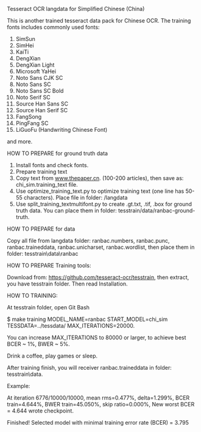 Tesseract OCR langdata for Simplified Chinese (China)

This is another trained tesseract data pack for Chinese OCR.
The training fonts includes commonly used fonts:

1. SimSun 
2. SimHei 
3. KaiTi 
4. DengXian 
5. DengXian Light 
6. Microsoft YaHei 
7. Noto Sans CJK SC
8. Noto Sans SC
9. Noto Sans SC Bold 
10. Noto Serif SC
11. Source Han Sans SC
12. Source Han Serif SC
13. FangSong
14. PingFang SC
15. LiGuoFu (Handwriting Chinese Font)

and more.

HOW TO PREPARE for ground truth data
1. Install fonts and check fonts.
2. Prepare training text
3. Copy text from www.thepaper.cn. (100-200 articles), then save as: chi_sim.training_text file.
4. Use optimize_training_text.py to optimize training text (one line has 50-55 characters). Place file in folder: /langdata
5. Use split_training_textmultifont.py to create .gt.txt, .tif, .box for ground truth data. You can place them in folder: tesstrain/data/ranbac-ground-truth.

HOW TO PREPARE for data

Copy all file from langdata folder: ranbac.numbers, ranbac.punc, ranbac.traineddata, ranbac.unicharset, ranbac.wordlist, then place them in folder: tesstrain\data\ranbac

HOW TO PREPARE Training tools:

Download from: https://github.com/tesseract-ocr/tesstrain, then extract, you have tesstrain folder. Then read Installation.

HOW TO TRAINING:

At tesstrain folder, open Git Bash

$ make training MODEL_NAME=ranbac START_MODEL=chi_sim TESSDATA=../tessdata/ MAX_ITERATIONS=20000.

You can increase MAX_ITERATIONS to 80000 or larger, to achieve best BCER ~ 1%, BWER ~ 5%.

Drink a coffee, play games or sleep.

After training finish, you will receiver ranbac.traineddata in folder: tesstrain\data. 

Example: 

At iteration 6776/10000/10000, mean rms=0.477%, delta=1.299%, BCER train=4.644%, BWER train=45.050%, skip ratio=0.000%, New worst BCER = 4.644 wrote checkpoint.

Finished! Selected model with minimal training error rate (BCER) = 3.795


